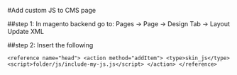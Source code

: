 #Add custom JS to CMS page

##step 1: In magento backend go to: Pages -> Page -> Design Tab -> Layout Update XML

##step 2: Insert the following

`<reference name="head">
  <action method="addItem">
    <type>skin_js</type><script>folder/js/include-my-js.js</script>
  </action>
</reference>`
